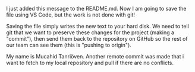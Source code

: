 I just added this message to the README.md. Now I am going to save the file using VS Code, but the work is not done with git!

Saving the file simply writes the new text to your hard disk. We need to tell git that we want to preserve these changes for the project (making a
"commit"), then send them
back to the repository on GitHub so the rest of our team can see them (this is "pushing to origin").

My name is Mucahid Tanriöven.
Another remote commit was made that i want to fetch to my local repository and pull if there are no conflicts.